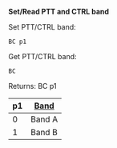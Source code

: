 __Set/Read PTT and CTRL band__

Set PTT/CTRL band:

	BC p1

Get PTT/CTRL band:

	BC

Returns: BC p1

| p1  | [Band](/tables/band.md) |
| --- | --- |
| 0 | Band A |
| 1 | Band B |

